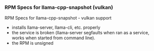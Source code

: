 ### RPM Specs for llama-cpp-snapshot (vulkan)

RPM Specs for llama-cpp-snapshot - vulkan support
- installs llama-server, llama-cli, etc. properly
- the service is broken (llama-server segfaults when ran as a service, works when started from command line).
- the RPM is unsigned
